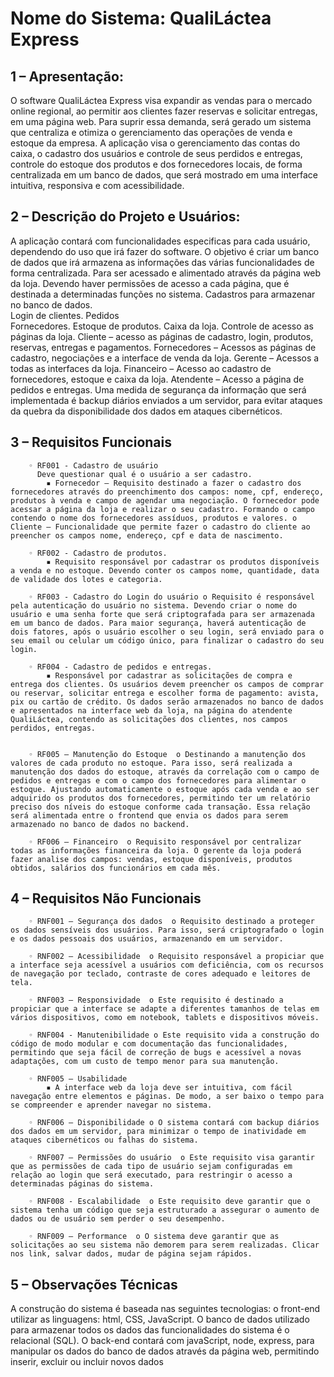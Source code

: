 # Nome do Sistema: QualiLáctea Express 

## 1 – Apresentação: 
O software QualiLáctea Express visa expandir as vendas para o mercado online regional, ao permitir aos clientes fazer reservas e solicitar entregas, em uma página web. Para suprir essa demanda, será gerado um sistema que centraliza e otimiza o gerenciamento das operações de venda e estoque da empresa. A aplicação visa o gerenciamento das contas do caixa, o cadastro dos usuários e controle de seus perdidos e entregas, controle do estoque dos produtos e dos fornecedores locais, de forma centralizada em um banco de dados, que será mostrado em uma interface intuitiva, responsiva e com acessibilidade. 
 
## 2 – Descrição do Projeto e Usuários: 
A aplicação contará com funcionalidades especificas para cada usuário, dependendo do uso que irá fazer do software. O objetivo é criar um banco de dados que irá armazena as informações das várias funcionalidades de forma centralizada. Para ser acessado e alimentado através da página web da loja. Devendo haver permissões de acesso a cada página, que é destinada a determinadas funções no sistema. 
Cadastros para armazenar no banco de dados.   
Login de clientes. 
Pedidos  
Fornecedores. 
Estoque de produtos. 
Caixa da loja. 
Controle de acesso as páginas da loja. 
Cliente – acesso as páginas de cadastro, login, produtos, reservas, entregas e pagamentos. 
Fornecedores – Acessos as páginas de cadastro, negociações e a interface de venda da loja. 
Gerente – Acessos a todas as interfaces da loja. 
Financeiro – Acesso ao cadastro de fornecedores, estoque e caixa da loja. 
Atendente – Acesso a página de pedidos e entregas. 
Uma medida de segurança da informação que será implementada é backup diários enviados a um servidor, para evitar ataques da quebra da disponibilidade dos dados em ataques cibernéticos. 
 
## 3 – Requisitos Funcionais 
                  
        ◦ RF001 - Cadastro de usuário  
          Deve questionar qual é o usuário a ser cadastro. 
            ▪ Fornecedor – Requisito destinado a fazer o cadastro dos fornecedores através do preenchimento dos campos: nome, cpf, endereço, produtos à venda e campo de agendar uma negociação. O fornecedor pode acessar a página da loja e realizar o seu cadastro. Formando o campo contendo o nome dos fornecedores assíduos, produtos e valores. o Cliente – Funcionalidade que permite fazer o cadastro do cliente ao preencher os campos nome, endereço, cpf e data de nascimento.  
 
        ◦ RF002 - Cadastro de produtos. 
            ▪ Requisito responsável por cadastrar os produtos disponíveis a venda e no estoque. Devendo conter os campos nome, quantidade, data de validade dos lotes e categoria. 
 
        ◦ RF003 - Cadastro do Login do usuário o Requisito é responsável pela autenticação do usuário no sistema. Devendo criar o nome do usuário e uma senha forte que será criptografada para ser armazenada em um banco de dados. Para maior segurança, haverá autenticação de dois fatores, após o usuário escolher o seu login, será enviado para o seu email ou celular um código único, para finalizar o cadastro do seu login.  
 
        ◦ RF004 - Cadastro de pedidos e entregas. 
            ▪ Responsável por cadastrar as solicitações de compra e entrega dos clientes. Os usuários devem preencher os campos de comprar ou reservar, solicitar entrega e escolher forma de pagamento: avista, pix ou cartão de crédito. Os dados serão armazenados no banco de dados e apresentados na interface web da loja, na página do atendente QualiLáctea, contendo as solicitações dos clientes, nos campos perdidos, entregas. 
 
 
        ◦ RF005 – Manutenção do Estoque  o Destinando a manutenção dos valores de cada produto no estoque. Para isso, será realizada a manutenção dos dados do estoque, através da correlação com o campo de pedidos e entregas e com o campo dos fornecedores para alimentar o estoque. Ajustando automaticamente o estoque após cada venda e ao ser adquirido os produtos dos fornecedores, permitindo ter um relatório preciso dos níveis do estoque conforme cada transação. Essa relação será alimentada entre o frontend que envia os dados para serem armazenado no banco de dados no backend. 
 
        ◦ RF006 – Financeiro  o Requisito responsável por centralizar todas as informações financeira da loja. O gerente da loja poderá fazer analise dos campos: vendas, estoque disponíveis, produtos obtidos, salários dos funcionários em cada mês. 
 
## 4 – Requisitos Não Funcionais 
 
        ◦ RNF001 – Segurança dos dados  o Requisito destinado a proteger os dados sensíveis dos usuários. Para isso, será criptografado o login e os dados pessoais dos usuários, armazenando em um servidor.  
 
        ◦ RNF002 – Acessibilidade  o Requisito responsável a propiciar que a interface seja acessível a usuários com deficiência, com os recursos de navegação por teclado, contraste de cores adequado e leitores de tela. 
 
        ◦ RNF003 – Responsividade  o Este requisito é destinado a propiciar que a interface se adapte a diferentes tamanhos de telas em vários dispositivos, como em notebook, tablets e dispositivos móveis. 
 
        ◦ RNF004 - Manutenibilidade o Este requisito vida a construção do código de modo modular e com documentação das funcionalidades, permitindo que seja fácil de correção de bugs e acessível a novas adaptações, com um custo de tempo menor para sua manutenção. 
 
        ◦ RNF005 – Usabilidade 
            ▪ A interface web da loja deve ser intuitiva, com fácil navegação entre elementos e páginas. De modo, a ser baixo o tempo para se compreender e aprender navegar no sistema. 
 
        ◦ RNF006 – Disponibilidade o O sistema contará com backup diários dos dados em um servidor, para minimizar o tempo de inatividade em ataques cibernéticos ou falhas do sistema. 
 
        ◦ RNF007 – Permissões do usuário  o Este requisito visa garantir que as permissões de cada tipo de usuário sejam configuradas em relação ao login que será executado, para restringir o acesso a determinadas páginas do sistema. 
 
        ◦ RNF008 - Escalabilidade  o Este requisito deve garantir que o sistema tenha um código que seja estruturado a assegurar o aumento de dados ou de usuário sem perder o seu desempenho. 
 
        ◦ RNF009 – Performance  o O sistema deve garantir que as solicitações ao seu sistema não demorem para serem realizadas. Clicar nos link, salvar dados, mudar de página sejam rápidos. 
 
## 5 – Observações Técnicas 
A construção do sistema é baseada nas seguintes tecnologias: o front-end utilizar as linguagens: html, CSS, JavaScript. O banco de dados utilizado para armazenar todos os dados das funcionalidades do sistema é o relacional (SQL). O back-end contará com javaScript, node, express, para manipular os dados do banco de dados através da página web, permitindo inserir, excluir ou incluir novos dados 
 
 
